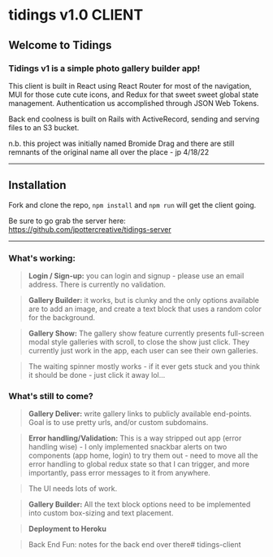 # tidings v1.0 CLIENT

## Welcome to Tidings

### Tidings v1 is a simple photo gallery builder app!

This client is built in React using React Router for most of the navigation, MUI for those cute cute icons, and Redux for that sweet sweet global state management.  Authentication us accomplished through JSON Web Tokens.

Back end coolness is built on Rails with ActiveRecord, sending and serving files to an S3 bucket.

n.b. this project was initially named Bromide Drag and there are still remnants of the original name all over the place - jp 4/18/22

---

## Installation
Fork and clone the repo, `npm install` and `npm run` will get the client going.

Be sure to go grab the server here: https://github.com/jpottercreative/tidings-server

---
### What's working:
>**Login / Sign-up:** you can login and signup - please use an email address.  There is currently no validation.

>**Gallery Builder:** it works, but is clunky and the only options available are to add an image, and create a text block that uses a random color for the background.

>**Gallery Show:** The gallery show feature currently presents full-screen modal style galleries with scroll, to close the show just click.  They currently just work in the app, each user can see their own galleries.

>The waiting spinner mostly works - if it ever gets stuck and you think it should be done - just click it away lol...

<!-- ### Straight Up Errors:
>There is a 401 unauthorized when you register a new user with a non-valid email address this is obv due to auth and no validation ... so, sign up with an email address plz -->


### What's still to come?
>**Gallery Deliver:** write gallery links to publicly available end-points. Goal is to use pretty urls, and/or custom subdomains.

>**Error handling/Validation:** This is a way stripped out app (error handling wise) - I only implemented snackbar alerts on two components (app home, login) to try them out - need to move all the error handling to global redux state so that I can trigger, and more importantly, pass error messages to it from anywhere.

>The UI needs lots of work.

>**Gallery Builder:** All the text block options need to be implemented into custom box-sizing and text placement.

>**Deployment to Heroku**

>Back End Fun: notes for the back end over there# tidings-client
